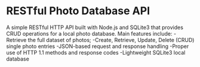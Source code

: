 # RESTful Photo Database API
A simple RESTful HTTP API built with Node.js and SQLite3 that provides CRUD operations for a local photo database.
Main features include:
-Retrieve the full dataset of photos;
-Create, Retrieve, Update, Delete (CRUD) single photo entries
-JSON-based request and response handling
-Proper use of HTTP 1.1 methods and response codes
-Lightweight SQLite3 local database
